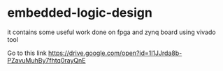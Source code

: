 # embedded-logic-design
it contains some useful work done on fpga and zynq board using vivado tool


Go to this link https://drive.google.com/open?id=1l1JJrda8b-PZavuMuhBy7fhtq0rayQnE
